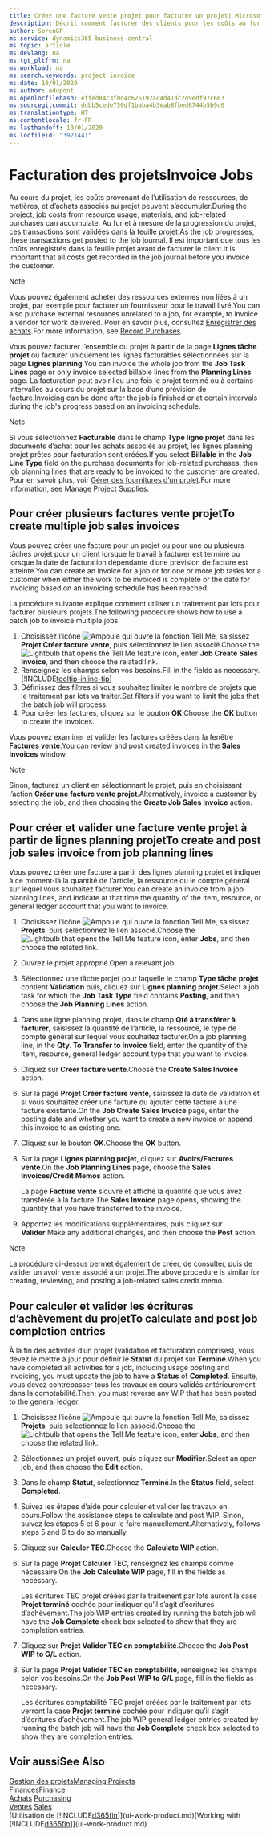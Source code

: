 ```yaml
---
title: Créez une facture vente projet pour facturer un projet| Microsoft Docs
description: Décrit comment facturer des clients pour les coûts au fur et à mesure de l’avancée du projet.
author: SorenGP
ms.service: dynamics365-business-central
ms.topic: article
ms.devlang: na
ms.tgt_pltfrm: na
ms.workload: na
ms.search.keywords: project invoice
ms.date: 10/01/2020
ms.author: edupont
ms.openlocfilehash: effed84c3f0d4c625192ac4d41dc2d9edf97c663
ms.sourcegitcommit: ddbb5cede750df1baba4b3eab8fbed6744b5b9d6
ms.translationtype: HT
ms.contentlocale: fr-FR
ms.lasthandoff: 10/01/2020
ms.locfileid: "3921441"
---
```

# <a name="invoice-jobs"></a><span data-ttu-id="4f022-103">Facturation des projets</span><span class="sxs-lookup"><span data-stu-id="4f022-103">Invoice Jobs</span></span>
<span data-ttu-id="4f022-104">Au cours du projet, les coûts provenant de l’utilisation de ressources, de matières, et d’achats associés au projet peuvent s’accumuler.</span><span class="sxs-lookup"><span data-stu-id="4f022-104">During the project, job costs from resource usage, materials, and job-related purchases can accumulate.</span></span> <span data-ttu-id="4f022-105">Au fur et à mesure de la progression du projet, ces transactions sont validées dans la feuille projet.</span><span class="sxs-lookup"><span data-stu-id="4f022-105">As the job progresses, these transactions get posted to the job journal.</span></span> <span data-ttu-id="4f022-106">Il est important que tous les coûts enregistrés dans la feuille projet avant de facturer le client.</span><span class="sxs-lookup"><span data-stu-id="4f022-106">It is important that all costs get recorded in the job journal before you invoice the customer.</span></span>

> [!NOTE]
> <span data-ttu-id="4f022-107">Vous pouvez également acheter des ressources externes non liées à un projet, par exemple pour facturer un fournisseur pour le travail livré.</span><span class="sxs-lookup"><span data-stu-id="4f022-107">You can also purchase external resources unrelated to a job, for example, to invoice a vendor for work delivered.</span></span> <span data-ttu-id="4f022-108">Pour en savoir plus, consultez [Enregistrer des achats](purchasing-how-record-purchases.md).</span><span class="sxs-lookup"><span data-stu-id="4f022-108">For more information, see [Record Purchases](purchasing-how-record-purchases.md).</span></span>

<span data-ttu-id="4f022-109">Vous pouvez facturer l’ensemble du projet à partir de la page **Lignes tâche projet** ou facturer uniquement les lignes facturables sélectionnées sur la page **Lignes planning**.</span><span class="sxs-lookup"><span data-stu-id="4f022-109">You can invoice the whole job from the **Job Task Lines** page or only invoice selected billable lines from the **Planning Lines** page.</span></span> <span data-ttu-id="4f022-110">La facturation peut avoir lieu une fois le projet terminé ou à certains intervalles au cours du projet sur la base d’une prévision de facture.</span><span class="sxs-lookup"><span data-stu-id="4f022-110">Invoicing can be done after the job is finished or at certain intervals during the job's progress based on an invoicing schedule.</span></span>

> [!NOTE]  
> <span data-ttu-id="4f022-111">Si vous sélectionnez **Facturable** dans le champ **Type ligne projet** dans les documents d’achat pour les achats associés au projet, les lignes planning projet prêtes pour facturation sont créées.</span><span class="sxs-lookup"><span data-stu-id="4f022-111">If you select **Billable** in the **Job Line Type** field on the purchase documents for job-related purchases, then job planning lines that are ready to be invoiced to the customer are created.</span></span> <span data-ttu-id="4f022-112">Pour en savoir plus, voir [Gérer des fournitures d’un projet](projects-how-manage-project-supplies.md).</span><span class="sxs-lookup"><span data-stu-id="4f022-112">For more information, see [Manage Project Supplies](projects-how-manage-project-supplies.md).</span></span>

## <a name="to-create-multiple-job-sales-invoices"></a><span data-ttu-id="4f022-113">Pour créer plusieurs factures vente projet</span><span class="sxs-lookup"><span data-stu-id="4f022-113">To create multiple job sales invoices</span></span>
<span data-ttu-id="4f022-114">Vous pouvez créer une facture pour un projet ou pour une ou plusieurs tâches projet pour un client lorsque le travail à facturer est terminé ou lorsque la date de facturation dépendante d’une prévision de facture est atteinte.</span><span class="sxs-lookup"><span data-stu-id="4f022-114">You can create an invoice for a job or for one or more job tasks for a customer when either the work to be invoiced is complete or the date for invoicing based on an invoicing schedule has been reached.</span></span>

<span data-ttu-id="4f022-115">La procédure suivante explique comment utiliser un traitement par lots pour facturer plusieurs projets.</span><span class="sxs-lookup"><span data-stu-id="4f022-115">The following procedure shows how to use a batch job to invoice multiple jobs.</span></span>  

1. <span data-ttu-id="4f022-116">Choisissez l’icône ![Ampoule qui ouvre la fonction Tell Me](media/ui-search/search_small.png "Dites-moi ce que vous voulez faire"), saisissez **Projet Créer facture vente**, puis sélectionnez le lien associé.</span><span class="sxs-lookup"><span data-stu-id="4f022-116">Choose the ![Lightbulb that opens the Tell Me feature](media/ui-search/search_small.png "Tell me what you want to do") icon, enter **Job Create Sales Invoice**, and then choose the related link.</span></span>  
2. <span data-ttu-id="4f022-117">Renseignez les champs selon vos besoins.</span><span class="sxs-lookup"><span data-stu-id="4f022-117">Fill in the fields as necessary.</span></span> [!INCLUDE[tooltip-inline-tip](includes/tooltip-inline-tip_md.md)]
3. <span data-ttu-id="4f022-118">Définissez des filtres si vous souhaitez limiter le nombre de projets que le traitement par lots va traiter.</span><span class="sxs-lookup"><span data-stu-id="4f022-118">Set filters if you want to limit the jobs that the batch job will process.</span></span>
4. <span data-ttu-id="4f022-119">Pour créer les factures, cliquez sur le bouton **OK**.</span><span class="sxs-lookup"><span data-stu-id="4f022-119">Choose the **OK** button to create the invoices.</span></span>  

<span data-ttu-id="4f022-120">Vous pouvez examiner et valider les factures créées dans la fenêtre **Factures vente**.</span><span class="sxs-lookup"><span data-stu-id="4f022-120">You can review and post created invoices in the **Sales Invoices** window.</span></span>

> [!NOTE]
> <span data-ttu-id="4f022-121">Sinon, facturez un client en sélectionnant le projet, puis en choisissant l’action **Créer une facture vente projet**.</span><span class="sxs-lookup"><span data-stu-id="4f022-121">Alternatively, invoice a customer by selecting the job, and then choosing the **Create Job Sales Invoice** action.</span></span> 

## <a name="to-create-and-post-job-sales-invoice-from-job-planning-lines"></a><span data-ttu-id="4f022-122">Pour créer et valider une facture vente projet à partir de lignes planning projet</span><span class="sxs-lookup"><span data-stu-id="4f022-122">To create and post job sales invoice from job planning lines</span></span>
<span data-ttu-id="4f022-123">Vous pouvez créer une facture à partir des lignes planning projet et indiquer à ce moment-là la quantité de l’article, la ressource ou le compte général sur lequel vous souhaitez facturer.</span><span class="sxs-lookup"><span data-stu-id="4f022-123">You can create an invoice from a job planning lines, and indicate at that time the quantity of the item, resource, or general ledger account that you want to invoice.</span></span>

1. <span data-ttu-id="4f022-124">Choisissez l’icône ![Ampoule qui ouvre la fonction Tell Me](media/ui-search/search_small.png "Dites-moi ce que vous voulez faire"), saisissez **Projets**, puis sélectionnez le lien associé.</span><span class="sxs-lookup"><span data-stu-id="4f022-124">Choose the ![Lightbulb that opens the Tell Me feature](media/ui-search/search_small.png "Tell me what you want to do") icon, enter **Jobs**, and then choose the related link.</span></span>
2. <span data-ttu-id="4f022-125">Ouvrez le projet approprié.</span><span class="sxs-lookup"><span data-stu-id="4f022-125">Open a relevant job.</span></span>
3. <span data-ttu-id="4f022-126">Sélectionnez une tâche projet pour laquelle le champ **Type tâche projet** contient **Validation** puis, cliquez sur **Lignes planning projet**.</span><span class="sxs-lookup"><span data-stu-id="4f022-126">Select a job task for which the **Job Task Type** field contains **Posting**, and then choose the **Job Planning Lines** action.</span></span>  
4. <span data-ttu-id="4f022-127">Dans une ligne planning projet, dans le champ **Qté à transférer à facturer**, saisissez la quantité de l’article, la ressource, le type de compte général sur lequel vous souhaitez facturer.</span><span class="sxs-lookup"><span data-stu-id="4f022-127">On a job planning line, in the **Qty. To Transfer to Invoice** field, enter the quantity of the item, resource, general ledger account type that you want to invoice.</span></span>  
5. <span data-ttu-id="4f022-128">Cliquez sur **Créer facture vente**.</span><span class="sxs-lookup"><span data-stu-id="4f022-128">Choose the **Create Sales Invoice** action.</span></span>
6. <span data-ttu-id="4f022-129">Sur la page **Projet Créer facture vente**, saisissez la date de validation et si vous souhaitez créer une facture ou ajouter cette facture à une facture existante.</span><span class="sxs-lookup"><span data-stu-id="4f022-129">On the **Job Create Sales Invoice** page, enter the posting date and whether you want to create a new invoice or append this invoice to an existing one.</span></span>
7. <span data-ttu-id="4f022-130">Cliquez sur le bouton **OK**.</span><span class="sxs-lookup"><span data-stu-id="4f022-130">Choose the **OK** button.</span></span>  
8. <span data-ttu-id="4f022-131">Sur la page **Lignes planning projet**, cliquez sur **Avoirs/Factures vente**.</span><span class="sxs-lookup"><span data-stu-id="4f022-131">On the **Job Planning Lines** page, choose the **Sales Invoices/Credit Memos** action.</span></span>

    <span data-ttu-id="4f022-132">La page **Facture vente** s’ouvre et affiche la quantité que vous avez transférée à la facture.</span><span class="sxs-lookup"><span data-stu-id="4f022-132">The **Sales Invoice** page opens, showing the quantity that you have transferred to the invoice.</span></span>
9. <span data-ttu-id="4f022-133">Apportez les modifications supplémentaires, puis cliquez sur **Valider**.</span><span class="sxs-lookup"><span data-stu-id="4f022-133">Make any additional changes, and then choose the **Post** action.</span></span>

> [!NOTE]  
>   <span data-ttu-id="4f022-134">La procédure ci-dessus permet également de créer, de consulter, puis de valider un avoir vente associé à un projet.</span><span class="sxs-lookup"><span data-stu-id="4f022-134">The above procedure is similar for creating, reviewing, and posting a job-related sales credit memo.</span></span>

## <a name="to-calculate-and-post-job-completion-entries"></a><span data-ttu-id="4f022-135">Pour calculer et valider les écritures d’achèvement du projet</span><span class="sxs-lookup"><span data-stu-id="4f022-135">To calculate and post job completion entries</span></span>
<span data-ttu-id="4f022-136">À la fin des activités d’un projet (validation et facturation comprises), vous devez le mettre à jour pour définir le **Statut** du projet sur **Terminé**.</span><span class="sxs-lookup"><span data-stu-id="4f022-136">When you have completed all activities for a job, including usage posting and invoicing, you must update the job to have a **Status** of **Completed**.</span></span> <span data-ttu-id="4f022-137">Ensuite, vous devez contrepasser tous les travaux en cours validés antérieurement dans la comptabilité.</span><span class="sxs-lookup"><span data-stu-id="4f022-137">Then, you must reverse any WIP that has been posted to the general ledger.</span></span>

1. <span data-ttu-id="4f022-138">Choisissez l’icône ![Ampoule qui ouvre la fonction Tell Me](media/ui-search/search_small.png "Dites-moi ce que vous voulez faire"), saisissez **Projets**, puis sélectionnez le lien associé.</span><span class="sxs-lookup"><span data-stu-id="4f022-138">Choose the ![Lightbulb that opens the Tell Me feature](media/ui-search/search_small.png "Tell me what you want to do") icon, enter **Jobs**, and then choose the related link.</span></span>  
2. <span data-ttu-id="4f022-139">Sélectionnez un projet ouvert, puis cliquez sur **Modifier**.</span><span class="sxs-lookup"><span data-stu-id="4f022-139">Select an open job, and then choose the **Edit** action.</span></span>
3. <span data-ttu-id="4f022-140">Dans le champ **Statut**, sélectionnez **Terminé**.</span><span class="sxs-lookup"><span data-stu-id="4f022-140">In the **Status** field, select **Completed**.</span></span>
4. <span data-ttu-id="4f022-141">Suivez les étapes d’aide pour calculer et valider les travaux en cours.</span><span class="sxs-lookup"><span data-stu-id="4f022-141">Follow the assistance steps to calculate and post WIP.</span></span> <span data-ttu-id="4f022-142">Sinon, suivez les étapes 5 et 6 pour le faire manuellement.</span><span class="sxs-lookup"><span data-stu-id="4f022-142">Alternatively, follows steps 5 and 6 to do so manually.</span></span>  
5. <span data-ttu-id="4f022-143">Cliquez sur **Calculer TEC**.</span><span class="sxs-lookup"><span data-stu-id="4f022-143">Choose the **Calculate WIP** action.</span></span>
6. <span data-ttu-id="4f022-144">Sur la page **Projet Calculer TEC**, renseignez les champs comme nécessaire.</span><span class="sxs-lookup"><span data-stu-id="4f022-144">On the **Job Calculate WIP** page, fill in the fields as necessary.</span></span>  

     <span data-ttu-id="4f022-145">Les écritures TEC projet créées par le traitement par lots auront la case **Projet terminé** cochée pour indiquer qu’il s’agit d’écritures d’achèvement.</span><span class="sxs-lookup"><span data-stu-id="4f022-145">The job WIP entries created by running the batch job will have the **Job Complete** check box selected to show that they are completion entries.</span></span>  
7. <span data-ttu-id="4f022-146">Cliquez sur **Projet Valider TEC en comptabilité**.</span><span class="sxs-lookup"><span data-stu-id="4f022-146">Choose the **Job Post WIP to G/L** action.</span></span>
8. <span data-ttu-id="4f022-147">Sur la page **Projet Valider TEC en comptabilité**, renseignez les champs selon vos besoins.</span><span class="sxs-lookup"><span data-stu-id="4f022-147">On the **Job Post WIP to G/L** page, fill in the fields as necessary.</span></span>  

     <span data-ttu-id="4f022-148">Les écritures comptabilité TEC projet créées par le traitement par lots verront la case **Projet terminé** cochée pour indiquer qu’il s’agit d’écritures d’achèvement.</span><span class="sxs-lookup"><span data-stu-id="4f022-148">The job WIP general ledger entries created by running the batch job will have the **Job Complete** check box selected to show they are completion entries.</span></span>

## <a name="see-also"></a><span data-ttu-id="4f022-149">Voir aussi</span><span class="sxs-lookup"><span data-stu-id="4f022-149">See Also</span></span>
[<span data-ttu-id="4f022-150">Gestion des projets</span><span class="sxs-lookup"><span data-stu-id="4f022-150">Managing Projects</span></span>](projects-manage-projects.md)  
[<span data-ttu-id="4f022-151">Finances</span><span class="sxs-lookup"><span data-stu-id="4f022-151">Finance</span></span>](finance.md)  
<span data-ttu-id="4f022-152">[Achats](purchasing-manage-purchasing.md)       </span><span class="sxs-lookup"><span data-stu-id="4f022-152">[Purchasing](purchasing-manage-purchasing.md)       </span></span>  
<span data-ttu-id="4f022-153">[Ventes](sales-manage-sales.md)    </span><span class="sxs-lookup"><span data-stu-id="4f022-153">[Sales](sales-manage-sales.md)    </span></span>  
<span data-ttu-id="4f022-154">[Utilisation de [!INCLUDE[d365fin](includes/d365fin_md.md)]](ui-work-product.md)</span><span class="sxs-lookup"><span data-stu-id="4f022-154">[Working with [!INCLUDE[d365fin](includes/d365fin_md.md)]](ui-work-product.md)</span></span>  
